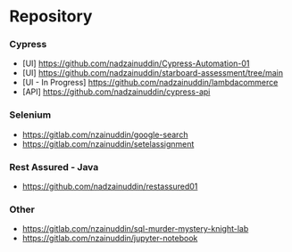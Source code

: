 # Repository

### Cypress
- [UI] https://github.com/nadzainuddin/Cypress-Automation-01
- [UI] https://github.com/nadzainuddin/starboard-assessment/tree/main
- [UI - In Progress] https://github.com/nadzainuddin/lambdacommerce
- [API] https://github.com/nadzainuddin/cypress-api


### Selenium
- https://gitlab.com/nzainuddin/google-search
- https://gitlab.com/nzainuddin/setelassignment


### Rest Assured - Java
- https://github.com/nadzainuddin/restassured01


### Other
- https://gitlab.com/nzainuddin/sql-murder-mystery-knight-lab
- https://gitlab.com/nzainuddin/jupyter-notebook

